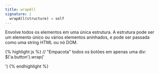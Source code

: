 ```yaml
---
title: wrapAll
signature: |
  wrapAll(structure) ⇒ self
---
```


Envolve todos os elementos em uma única estrutura. A estrutura pode ser um elemento único ou
vários elementos aninhados, e pode ser passada como uma string HTML ou nó DOM.

{% highlight js %}
// "Empacota" todos os botões em apenas uma div:
$('a.button').wrap('<div id=buttons />')
{% endhighlight %}
